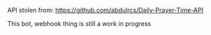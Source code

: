API stolen from: https://github.com/abdulrcs/Daily-Prayer-Time-API

This bot, webhook thing is still a work in progress
